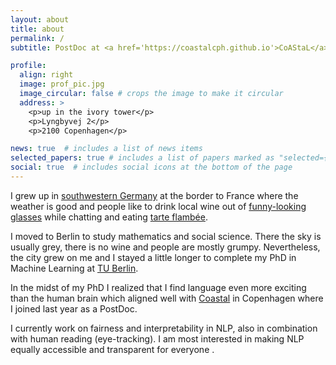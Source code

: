 ```yaml
---
layout: about
title: about
permalink: /
subtitle: PostDoc at <a href='https://coastalcph.github.io'>CoAStaL</a>.

profile:
  align: right
  image: prof_pic.jpg
  image_circular: false # crops the image to make it circular
  address: >
    <p>up in the ivory tower</p>
    <p>Lyngbyvej 2</p>
    <p>2100 Copenhagen</p>

news: true  # includes a list of news items
selected_papers: true # includes a list of papers marked as "selected={true}"
social: true  # includes social icons at the bottom of the page
---
```

I grew up in [southwestern Germany](https://www.suedpfalz-tourismus.de/startseite.html?no_cache=1) at the border to France where the weather is good and people like to drink local wine out of [funny-looking glasses](https://de.wikipedia.org/wiki/Dubbeglas) while chatting and eating [tarte flambée](https://en.wikipedia.org/wiki/Flammekueche).  

I moved to Berlin to study mathematics and social science. 
There the sky is usually grey, there is no wine and people are mostly grumpy. 
Nevertheless, the city grew on me and I stayed a little longer to complete my PhD in 
Machine Learning at [TU Berlin](https://www.ml.tu-berlin.de/menue/machine_learning/). 

In the midst of my PhD I realized that I find language even more exciting than the 
human brain which aligned well with [Coastal](https://coastalcph.github.io) in 
Copenhagen where I joined last year as a PostDoc.  

I currently work on fairness and 
interpretability in NLP, also in combination with human reading (eye-tracking). 
I am most interested in making NLP equally accessible and transparent for everyone .



